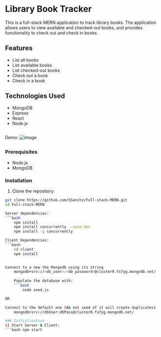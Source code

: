 # Library Book Tracker

This is a full-stack MERN application to track library books. The application allows users to view available and checked-out books, and provides functionality to check out and check in books.

## Features

- List all books
- List available books
- List checked-out books
- Check out a book
- Check in a book

## Technologies Used

- MongoDB
- Express
- React
- Node.js

##
Demo: 
![image](https://github.com/user-attachments/assets/a5ae10ab-8686-48a3-a23a-012250786d01)

##
### Prerequisites

- Node.js
- MongoDB

### Installation

1. Clone the repository:

```bash
git clone https://github.com/SSanchz/Full-stack-MERN.git
cd Full-stack-MERN

Server dependencies:
```bash
    npm install
    npm install concurrently --save-dev
    npm install -g concurrently

Client Dependencies:
```bash
    cd client
    npm install
    

Connect to a new the Mongodb using its string
    mongodb+srv://<db_user>:<db_password>@cluster0.fx7yg.mongodb.net/
    
    Populate the database with:
    ```bash
        node seed.js

OR

Connect to the default one (do not seed of it will create duplicates)
    mongodb+srv://dbUser:dbPass@cluster0.fx7yg.mongodb.net/

### Initialization
1) Start Server & Client:
```bash npm start


